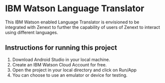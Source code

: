 # IBM Watson Language Translator 

This IBM Watson enabled Language Translator is envisioned to be integrated with Zenext to further the capability of users of Zenext to interact using different languages.

## Instructions for running this project
1. Download Android Studio in your local machine.
2. Create an IBM Watson Cloud Account for free.
3. Open the project in your local directory and click on Run/App
4. You can choose to use an emulator or device for testing.
